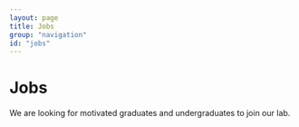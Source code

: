 ```yaml
---
layout: page
title: Jobs 
group: "navigation"
id: "jobs"
---
```


# Jobs #

We are looking for motivated graduates and undergraduates to join our lab. 

